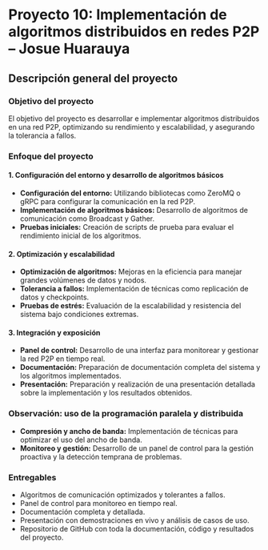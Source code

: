 # Proyecto 10: Implementación de algoritmos distribuidos en redes P2P – Josue Huarauya

## Descripción general del proyecto

### Objetivo del proyecto
El objetivo del proyecto es desarrollar e implementar algoritmos distribuidos en una red P2P, optimizando su rendimiento y escalabilidad, y asegurando la tolerancia a fallos.

### Enfoque del proyecto

#### 1. Configuración del entorno y desarrollo de algoritmos básicos
- **Configuración del entorno:** Utilizando bibliotecas como ZeroMQ o gRPC para configurar la comunicación en la red P2P.
- **Implementación de algoritmos básicos:** Desarrollo de algoritmos de comunicación como Broadcast y Gather.
- **Pruebas iniciales:** Creación de scripts de prueba para evaluar el rendimiento inicial de los algoritmos.

#### 2. Optimización y escalabilidad
- **Optimización de algoritmos:** Mejoras en la eficiencia para manejar grandes volúmenes de datos y nodos.
- **Tolerancia a fallos:** Implementación de técnicas como replicación de datos y checkpoints.
- **Pruebas de estrés:** Evaluación de la escalabilidad y resistencia del sistema bajo condiciones extremas.

#### 3. Integración y exposición
- **Panel de control:** Desarrollo de una interfaz para monitorear y gestionar la red P2P en tiempo real.
- **Documentación:** Preparación de documentación completa del sistema y los algoritmos implementados.
- **Presentación:** Preparación y realización de una presentación detallada sobre la implementación y los resultados obtenidos.

### Observación: uso de la programación paralela y distribuida
- **Compresión y ancho de banda:** Implementación de técnicas para optimizar el uso del ancho de banda.
- **Monitoreo y gestión:** Desarrollo de un panel de control para la gestión proactiva y la detección temprana de problemas.

### Entregables
- Algoritmos de comunicación optimizados y tolerantes a fallos.
- Panel de control para monitoreo en tiempo real.
- Documentación completa y detallada.
- Presentación con demostraciones en vivo y análisis de casos de uso.
- Repositorio de GitHub con toda la documentación, código y resultados del proyecto.
